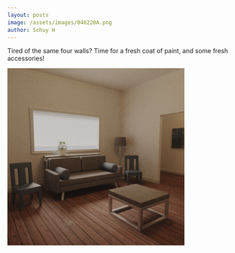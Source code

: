 ```yaml
--- 
layout: posts
image: /assets/images/040220A.png
author: Schuy H
---
```


Tired of the same four walls? Time for a fresh coat of paint, and some fresh accessories!

<span>
<img class="secondaryImg" src="/assets/images/040220B.png" style="max-width: 640px;">
</span>

